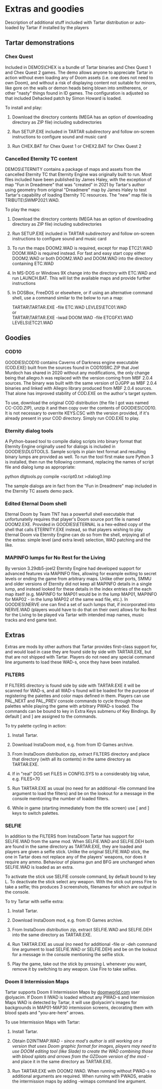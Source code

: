 # Extras and goodies 

Description of additional stuff included with Tartar distribution
or auto-loaded by Tartar if installed by the players 

## Tartar demonstrations

### Chex Quest

Included in DEMOS\CHEX is a bundle of Tartar binaries and Chex Quest 1 and 
Chex Quest 2 games. The demo allows anyone to appreciate Tartar in action
without even loading any of Doom assets (i.e. one does not need to own Doom),
and without a risk of displaying content not suitable for minors, like gore
on the walls or demon heads being blown into smithereens, or other
"nasty" things found in ID games. The configuration is adjusted so that 
included Dehacked patch by Simon Howard is loaded.

To install and play:

1. Download the directory contents (MEGA has an option of downloading directory
   as ZIP file) including subdirectories

2. Run SETUP.EXE included in TARTAR subdirectory and follow on-screen 
   instructions to configure sound and music card

3. Run CHEX.BAT for Chex Quest 1 or CHEX2.BAT for Chex Quest 2

### Cancelled Eternity TC content

DEMOS\ETERNITY contains a package of maps and assets from the cancelled
Eternity TC that Eternity Engine was originally built to run. Most files 
included have been published by James Haley, with the exception of
map "Fun in Dreadmere" that was "created" in 2021 by Tartar's author  
using geometry from original "Dreadmere" map by James Haley to test
Tartar's capability of loading Eternity TC resources. The "new" map
file is TRIBUTE\SWMP2021.WAD. 

To play the maps:

1. Download the directory contents (MEGA has an option of downloading directory
   as ZIP file) including subdirectories

2. Run SETUP.EXE included in TARTAR subdirectory and follow on-screen 
   instructions to configure sound and music card

3. To run the maps DOOM2.WAD is required, except for map ETC21.WAD
   DOOM.WAD is required instead. For fast and easy start copy either DOOM2.WAD
   or both DOOM2.WAD and DOOM.WAD into the directory containing ETC.WAD 

4. In MS-DOS or Windows 9X change into the directory with ETC.WAD and
   run LAUNCH.BAT. This will list the available maps and provide further
   instructions

5. In DOSBox, FreeDOS or elsewhere, or if using an alternative command shell,
   use a command similar to the below to run a map:  

   TARTAR\TARTAR.EXE -file ETC.WAD LEVLES\ETC01.WAD  
   or  
   TARTAR\TARTAR.EXE -iwad DOOM.WAD -file ETCGFX1.WAD LEVELS\ETC21.WAD  

## Goodies

### COD10

GOODIES\COD10 contains Caverns of Darkness engine executable (COD.EXE) 
built from the sources found in COD10SRC.ZIP that Joel Murdoch 
has shared in 2020 without any modifications, the only change being 
that allegro.h was replaced with the version coming from MBF 2.0.4
sources. The binary was built with the same version of DJGPP as MBF 2.0.4 
binaries and linked with Allegro library produced from MBF 2.0.4 sources.
That alone has improved stability of COD.EXE on the author's 
target system.

To use, download the original COD distribution (the file I got was 
named CC-COD.ZIP), unzip it and then copy over the contents of GOODIES\COD10.
It is not necessary to overrite KEYS.CSC with the version provided,
if it's already present in your COD directory. Simply run COD.EXE to play.

### Eternity dialog tools

A Python-based tool to compile dialog scripts into binary format that 
Eternity Engine originally used for dialogs is included in GOODIES\DLGTOOLS. 
Sample scripts in plain text format and resulting binary lumps are provided
as well. To run the tool first make sure Python 3 is installed, then run 
the following command, replacing the names of script file and dialog lump 
as appropriate:

python dlgtools.py compile <script0.txt >dialog0.lmp  

The sample dialogs are in fact from the "Fun in Dreadmere" map included in the 
Eternity TC assets demo pack.

### Edited Eternal Doom shell 

Eternal Doom by Team TNT has a powerfull shell executable that unfortunatelly 
requires that player's Doom source port file is named DOOM2.EXE. Provided in 
GOODIES\ETERNAL is a hex-edited copy of the shell that calls ETERNITY.EXE instead,
so that players wishing to play Eternal Doom via Eternity Engine can do so 
from the shell, enjoying all of the extras: simple level (and extra level) 
selection, WAD patching and the like.

### MAPINFO lumps for No Rest for the Living

By version 3.29db5-joel2 Eternity Engine had developed support for advanced features 
via MAPINFO files, allowing for example exiting to secret levels or ending the game 
from arbitrary maps. Unlike other ports, SMMU and older versions of Eternity did not
keep all MAPINFO details in a single lump, and instead looked for these details 
in the index entries of the each map itself (e.g. MAPINFO for MAP01 would be 
in the lump MAP01, MAPINFO for MAP02 - in the lump MAP02 of the same wad file, etc.). 
In GOODIES\NERVE one can find a set of such lumps that, if incorporated into NERVE.WAD 
(players would have to do that on their own) allows for No Rest for the Living 
to be played via Tartar with intended map names, music tracks and end game text.

## Extras

Extras are mods by other authors that Tartar provides first-class support for,
and would load in case they are found side by side with TARTAR.EXE, but that are not 
shipped with Tartar. Players do not need any special command line arguments 
to load these WAD-s, once they have been installed.

### FILTERS

If FILTERS directory is found side by side with TARTAR.EXE it will be scanned for WAD-s,
and all WAD-s found will be loaded for the purpose of registering the palettes and 
color maps defined in them. Players can use PAL_NEXT and PAL_PREV console commands
to cycle through those palettes while playing the game with arbitrary PWAD-s loaded. 
The commands can be bound to key in Extra Keys submenu of Key Bindings. By default 
\[ and \] are assigned to the commands. 

To try palette cycling in action:

1. Install Tartar.

2. Download InstaDoom mod, e.g. from from ID Games archive.

3. From InstaDoom distribution zip, extract FILTERS directory and place that directory
   (with all its contents) in the same directory as TARTAR.EXE.

4. If in "real" DOS set FILES in CONFIG.SYS to a considerably big value, e.g. 
   FILES=70  
   
5. Run TARTAR.EXE as usual (no need for an additional -file command line argument to load
   the filters) and be on the lookout for a message in the console mentioning 
   the number of loaded filters.

6. While in game (starting immediately from the title screen) use \[ and \] keys 
   to switch palettes.

### SELFIE

In addition to the FILTERS from InstaDoom Tartar has support for SELFIE.WAD 
from the same mod. When SELFIE.WAD and SELFIE.DEH both are found in the same 
directory as TARTAR.EXE, they are loaded and players are given a selfie stick. 
Unlike the original SELFIE.WAD stick, the one in Tartar does not replace any 
of the players' weapons, nor does it require any ammo. Behaviour of plasma gun 
and BFG are unchanged when SELFIE.WAD is loaded as an extra. 

To activate the stick use SELFIE console command, by default bound to key L.
To deactivate the stick select any weapon. With the stick out press Fire to 
take a selfie; this produces 3 screenshots, filenames for which are output in the console.

To try Tartar with selfie extra:

1. Install Tartar.

2. Download InstaDoom mod, e.g. from ID Games archive.

3. From InstaDoom distribution zip, extract SELFIE.WAD and SELFIE.DEH into the same 
   directory as TARTAR.EXE.

4. Run TARTAR.EXE as usual (no need for additional -file or -deh command line 
   argument to load SELFIE.WAD or SELFIE.DEH) and be on the lookout for a message 
   in the console mentioning the selfie stick.

5. Play the game, take out the stick by pressing L whenever you want, remove it
   by switching to any weapon. Use Fire to take selfies.

### Doom II Intermission Maps

Tartar supports Doom II Intermission Maps by [doomworld.com](https://doomworld.com/) 
user @olyacim. If Doom II IWAD is loaded without any PWAD-s and Intermission Maps
WAD is detected by Tartar, it will use @olyacim's images for backgrounds in MAP01-MAP30
intemission screens, decorating them with blood spats and "you-are-here" arrows.

To use Intermission Maps with Tartar:

1. Install Tartar.

2. Obtain D2INTMAP.WAD - _since mod's author is still working on a version that uses 
   Doom graphic format for images, players may need to use DOOM editing tool 
   (like Slade) to create the WAD combining those with blood splats and arrows from
   the GZDoom version of the mod_ - and place it in the same directory as TARTAR.EXE.

3. Run TARTAR.EXE with DOOM2 IWAD. When running without PWAD-s no additional 
   arguments are required. When running with PWADS, enable the intermission maps 
   by adding -wimaps command line argument.

